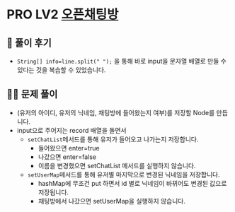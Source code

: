 # PRO LV2 [오픈채팅방](https://programmers.co.kr/learn/courses/30/lessons/42888)

## 🌈 풀이 후기
* ```String[] info=line.split(" ");``` 을 통해 바로 input을 문자열 배열로 만들 수 있다는 것을 복습할 수 있었습니다.
## 👩‍🏫 문제 풀이
* (유저의 아이디, 유저의 닉네임, 채팅방에 들어왔는지 여부)를 저장할 Node를 만듭니다.
* input으로 주어지는 record 배열을 돌면서 
    * ```setChatList```메서드를 통해 유저가 들어오고 나가는지 저장합니다.
        * 들어왔으면 enter=true
        * 나갔으면 enter=false
        * 이름을 변경했으면 setChatList 메서드를 실행하지 않습니다.
    * ```setUserMap```메서드를 통해 유저별 마지막으로 변경된 닉네임을 저장합니다.
        * hashMap에 무조건 put 하면서 id 별로 닉네임이 바뀌어도 변경된 값으로 저장됩니다.
        * 채팅방에서 나갔으면 setUserMap을 실행하지 않습니다.
